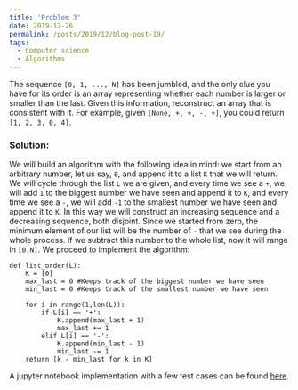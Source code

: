 ```yaml
---
title: 'Problem 3'
date: 2019-12-26
permalink: /posts/2019/12/blog-post-19/
tags:
  - Computer science
  - Algorithms
---
```



The sequence `[0, 1, ..., N]` has been jumbled, and the only clue you have for its order is an array representing whether each number is larger or smaller than the last. Given this information, reconstruct an array that is consistent with it. For example, given `[None, +, +, -, +]`, you could return `[1, 2, 3, 0, 4]`.

### Solution:

We will build an algorithm with the following idea in mind: we start from an arbitrary number, let us say, `0`, and append it to a list `K` that we will return. We will cycle through the list `L` we are given, and every time we see a `+`, we will add `1` to the biggest number we have seen and append it to `K`, and every time we see a `-`, we will add `-1` to the smallest number we have seen and append it to `K`. In this way we will construct an increasing sequence and a decreasing sequence, both disjoint. Since we started from zero, the minimum element of our list will be the number of `-` that we see during the whole process. If we subtract this number to the whole list, now it will range in `[0,N]`. We proceed to implement the algorithm:

```
def list_order(L):
    K = [0]
    max_last = 0 #Keeps track of the biggest number we have seen
    min_last = 0 #Keeps track of the smallest number we have seen

    for i in range(1,len(L)):
        if L[i] == '+':
            K.append(max_last + 1)
            max_last += 1
        elif L[i] == '-':
            K.append(min_last - 1)
            min_last -= 1
    return [k - min_last for k in K]
```

A jupyter notebook implementation with a few test cases can be found [here](https://github.com/felperez/DS-problems/blob/master/problem%203.ipynb).
